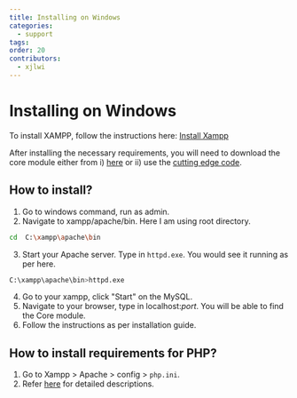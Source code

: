 ```yaml
---
title: Installing on Windows
categories:
  - support
tags: 
order: 20
contributors:
  - xjlwi
---
```


# Installing on Windows

To install XAMPP, follow the instructions here: 
[Install Xampp](https://docs.gibbonedu.org/administrators/getting-started/installing-gibbon/install-xampp/)

After installing the necessary requirements, you will need to download the core module either from 
i) [here](https://gibbonedu.org/download/) or 
ii) use the [cutting edge code](https://docs.gibbonedu.org/administrators/getting-started/installing-gibbon/cutting-edge-code/).

## How to install?
1. Go to windows command, run as admin. 
2. Navigate to xampp/apache/bin. Here I am using root directory.
  ``` sh
  cd  C:\xampp\apache\bin
  ```

3. Start your Apache server. Type in `httpd.exe`. You would see it running as per here. 
  ``` sh
  C:\xampp\apache\bin>httpd.exe
  ```
4. Go to your xampp, click "Start" on the MySQL.
5. Navigate to your browser, type in localhost:<i>port</i>. You will be able to find the Core module.
6. Follow the instructions as per installation guide.

## How to install requirements for PHP?
1. Go to Xampp > Apache > config > `php.ini`.
2. Refer [here](https://www.geeksforgeeks.org/how-to-install-php-extensions-on-windows/) for detailed descriptions. 

